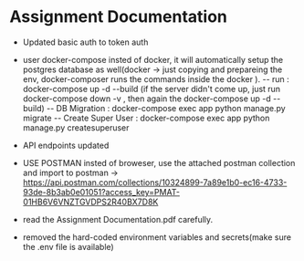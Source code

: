 # Assignment Documentation 
- Updated basic auth to token auth
- user docker-compose insted of docker, it will automatically setup the postgres database as well(docker -> just copying and prepareing the env, docker-composer runs the commands inside the docker ).
-- run : docker-compose up -d --build  (if the server didn't come up, just run docker-compose down -v , then again the docker-compose up -d --build)
-- DB Migration : docker-compose exec app python manage.py migrate
-- Create Super User : docker-compose exec app python manage.py createsuperuser

- API endpoints updated 
- USE POSTMAN insted of broweser, use the attached postman collection and import to postman -> https://api.postman.com/collections/10324899-7a89e1b0-ec16-4733-93de-8b3ab0e01051?access_key=PMAT-01HB6V6VNZTGVDPS2R40BX7D8K 
- read the Assignment Documentation.pdf carefully.
- removed the hard-coded environment variables and secrets(make sure the .env file is available)
